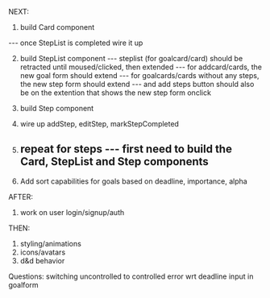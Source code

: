 NEXT:

1. build Card component

	
  --- once StepList is completed wire it up
  
2. build StepList component
  --- steplist (for goalcard/card) should be retracted until moused/clicked, then extended
  --- for addcard/cards, the new goal form should extend
  --- for goalcards/cards without any steps, the new step form should extend
  --- and add steps button should also be on the extention that shows the new step form onclick
3. build Step component
4. wire up addStep, editStep, markStepCompleted

4. repeat for steps
	--- first need to build the Card, StepList and Step components
	--- 

5. Add sort capabilities for goals based on deadline, importance, alpha

AFTER:

1. work on user login/signup/auth

THEN:

1. styling/animations
2. icons/avatars
3. d&d behavior



Questions:
switching uncontrolled to controlled error wrt deadline input in goalform